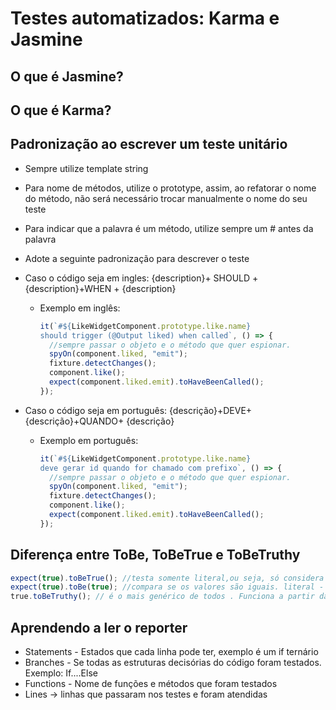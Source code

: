 # Testes automatizados: Karma e Jasmine

## O que é Jasmine?

## O que é Karma?

## Padronização ao escrever um teste unitário

- Sempre utilize template string

- Para nome de métodos, utilize o prototype, assim, ao refatorar o nome do método, não será necessário trocar manualmente o nome do seu teste

- Para indicar que a palavra é um método, utilize sempre um # antes da palavra

- Adote a seguinte padronização para descrever o teste

* Caso o código seja em ingles: {description}+ SHOULD + {description}+WHEN + {description}

  - Exemplo em inglês:

    ```typescript
    it(`#${LikeWidgetComponent.prototype.like.name}
    should trigger (@Output liked) when called`, () => {
      //sempre passar o objeto e o método que quer espionar.
      spyOn(component.liked, "emit");
      fixture.detectChanges();
      component.like();
      expect(component.liked.emit).toHaveBeenCalled();
    });
    ```

* Caso o código seja em português: {descrição}+DEVE+{descrição}+QUANDO+ {descrição}
  - Exemplo em português:
    ```typescript
    it(`#${LikeWidgetComponent.prototype.like.name}
    deve gerar id quando for chamado com prefixo`, () => {
      //sempre passar o objeto e o método que quer espionar.
      spyOn(component.liked, "emit");
      fixture.detectChanges();
      component.like();
      expect(component.liked.emit).toHaveBeenCalled();
    });
    ```

## Diferença entre ToBe, ToBeTrue e ToBeTruthy

```typescript
expect(true).toBeTrue(); //testa somente literal,ou seja, só considera primitivo
expect(true).toBe(true); //compara se os valores são iguais. literal - literal /// Objeto - Objeto. Compara referencias de memória.
true.toBeTruthy(); // é o mais genérico de todos . Funciona a partir das regras do Javascript
```




## Aprendendo a ler o reporter

- Statements - Estados que cada linha pode ter, exemplo é um if ternário
- Branches - Se todas as estruturas decisórias do código foram testados. Exemplo: If....Else
- Functions - Nome de funções e métodos que foram testados
- Lines -> linhas que passaram nos testes e foram atendidas
